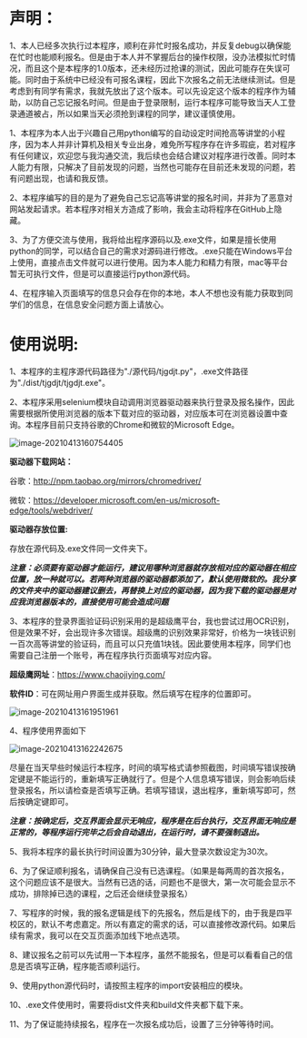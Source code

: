 # 声明：

1、本人已经多次执行过本程序，顺利在非忙时报名成功，并反复debug以确保能在忙时也能顺利报名。但是由于本人并不掌握后台的操作权限，没办法模拟忙时情况，而且这个是本程序的1.0版本，还未经历过抢课的测试，因此可能存在失误可能。同时由于系统中已经没有可报名课程，因此下次报名之前无法继续测试。但是考虑到有同学有需求，我就先放出了这个版本。可以先设定这个版本的程序作为辅助，以防自己忘记报名时间。但是由于登录限制，运行本程序可能导致当天人工登录通道被占，所以如果当天必须抢到课程的同学，建议谨慎使用。

1、本程序为本人出于兴趣自己用python编写的自动设定时间抢高等讲堂的小程序，因为本人并非计算机及相关专业出身，难免所写程序存在许多瑕疵，若对程序有任何建议，欢迎您与我沟通交流，我后续也会结合建议对程序进行改善。同时本人能力有限，只解决了目前发现的问题，当然也可能存在目前还未发现的问题，若有问题出现，也请和我反馈。

2、本程序编写的目的是为了避免自己忘记高等讲堂的报名时间，并非为了恶意对网站发起请求。若本程序对相关方造成了影响，我会主动将程序在GitHub上隐藏。

3、为了方便交流与使用，我将给出程序源码以及.exe文件，如果是擅长使用python的同学，可以结合自己的需求对源码进行修改。.exe只能在Windows平台上使用，直接点击文件就可以进行使用。因为本人能力和精力有限，mac等平台暂无可执行文件，但是可以直接运行python源代码。

4、在程序输入页面填写的信息只会存在你的本地，本人不想也没有能力获取到同学们的信息，在信息安全问题方面上请放心。



# 使用说明:

1、本程序的主程序源代码路径为"./源代码/tjgdjt.py"，.exe文件路径为"./dist/tjgdjt/tjgdjt.exe"。

2、本程序采用selenium模块自动调用浏览器驱动器来执行登录及报名操作，因此需要根据所使用浏览器的版本下载对应的驱动器，对应版本可在浏览器设置中查询。本程序目前只支持谷歌的Chrome和微软的Microsoft Edge。

![image-20210413160754405](C:\Users\77147\AppData\Roaming\Typora\typora-user-images\image-20210413160754405.png)

**驱动器下载网站：**

谷歌：http://npm.taobao.org/mirrors/chromedriver/

微软：https://developer.microsoft.com/en-us/microsoft-edge/tools/webdriver/

**驱动器存放位置:**

存放在源代码及.exe文件同一文件夹下。

***注意：必须要有驱动器才能运行，建议用哪种浏览器就存放相对应的驱动器在相应位置，放一种就可以。若两种浏览器的驱动器都添加了，默认使用微软的。我分享的文件夹中的驱动器建议删去，再替换上对应的驱动器，因为我下载的驱动器是对应我浏览器版本的，直接使用可能会造成问题***

3、本程序的登录界面验证码识别采用的是超级鹰平台，我也尝试过用OCR识别，但是效果不好，会出现许多次错误。超级鹰的识别效果非常好，价格为一块钱识别一百次高等讲堂的验证码，而且可以只充值1块钱。因此要使用本程序，同学们也需要自己注册一个账号，再在程序执行页面填写对应内容。

**超级鹰网址**：https://www.chaojiying.com/

**软件ID**：可在网址用户界面生成并获取。然后填写在程序的位置即可。

![image-20210413161951961](C:\Users\77147\AppData\Roaming\Typora\typora-user-images\image-20210413161951961.png)

4、程序使用界面如下

![image-20210413162242675](C:\Users\77147\AppData\Roaming\Typora\typora-user-images\image-20210413162242675.png)

尽量在当天早些时候运行本程序，时间的填写格式请参照截图，时间填写错误按确定键是不能运行的，重新填写正确就行了。但是个人信息填写错误，则会影响后续登录报名，所以请检查是否填写正确。若填写错误，退出程序，重新填写即可，然后按确定键即可。

***注意：按确定后，交互界面会显示无响应，程序是在后台执行，交互界面无响应是正常的，等程序运行完毕之后会自动退出，在运行时，请不要强制退出。***

5、我将本程序的最长执行时间设置为30分钟，最大登录次数设定为30次。

6、为了保证顺利报名，请确保自己没有已选课程。（如果是每两周的首次报名，这个问题应该不是很大。当然有已选的话，问题也不是很大，第一次可能会显示不成功，排除掉已选的课程，之后还会继续登录报名）

7、写程序的时候，我的报名逻辑是线下的先报名，然后是线下的，由于我是四平校区的，默认不考虑嘉定。所以有嘉定的需求的话，可以直接修改源代码。如果后续有需求，我可以在交互页面添加线下地点选项。

8、建议报名之前可以先试用一下本程序，虽然不能报名，但是可以看看自己的信息是否填写正确，程序能否顺利运行。

9、使用python源代码时，请按照主程序的import安装相应的模块。

10、.exe文件使用时，需要将dist文件夹和build文件夹都下载下来。

11、为了保证能持续报名，程序在一次报名成功后，设置了三分钟等待时间。